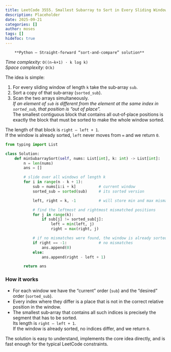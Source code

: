 ```yaml
---
title: LeetCode 3555. Smallest Subarray to Sort in Every Sliding Window - 
description: Placeholder
date: 2025-09-21
categories: []
author: moses
tags: []
hideToc: true
---
```

        **Python – Straight‑forward “sort‑and‑compare” solution**  
*Time complexity:* `O((n−k+1) · k log k)`  
*Space complexity:* `O(k)`

The idea is simple:

1. For every sliding window of length `k` take the sub‑array `sub`.
2. Sort a copy of that sub‑array (`sorted_sub`).
3. Scan the two arrays simultaneously.  
   *If an element of `sub` is different from the element at the same index in
   `sorted_sub`, that position is “out of place”.*  
   The smallest contiguous block that contains all out‑of‑place positions
   is exactly the block that must be sorted to make the whole window sorted.

The length of that block is `right – left + 1`.  
If the window is already sorted, `left` never moves from `∞` and we return `0`.

```python
from typing import List

class Solution:
    def minSubarraySort(self, nums: List[int], k: int) -> List[int]:
        n = len(nums)
        ans = []

        # slide over all windows of length k
        for i in range(n - k + 1):
            sub = nums[i:i + k]          # current window
            sorted_sub = sorted(sub)     # its sorted version

            left, right = k, -1          # will store min and max mismatched indices

            # find the leftmost and rightmost mismatched positions
            for j in range(k):
                if sub[j] != sorted_sub[j]:
                    left = min(left, j)
                    right = max(right, j)

            # if no mismatches were found, the window is already sorted
            if right == -1:              # no mismatches
                ans.append(0)
            else:
                ans.append(right - left + 1)

        return ans
```

### How it works
* For each window we have the “current” order (`sub`) and the “desired” order
  (`sorted_sub`).
* Every index where they differ is a place that is not in the correct
  relative position in the window.
* The smallest sub‑array that contains all such indices is precisely the
  segment that has to be sorted.  
  Its length is `right – left + 1`.  
  If the window is already sorted, no indices differ, and we return `0`.

The solution is easy to understand, implements the core idea directly,
and is fast enough for the typical LeetCode constraints.